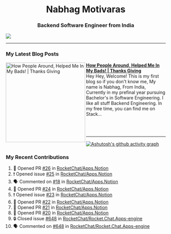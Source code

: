  
<h1 align="center">Nabhag Motivaras</h1>
<h3 align="center">Backend Software Engineer from India</h3>

<img src="Twitter header - 2.png"/>

 <hr>
 
### My Latest Blog Posts 
<!-- HASHNODE_BLOG:START -->
<p align="left">
<a href="https://nabhagmotivaras.hashnode.dev//experience-2022" title="How People Around, Helped Me In My Bads!  | Thanks Giving"><img src="https://cdn.hashnode.com/res/hashnode/image/stock/unsplash/d1956810eb099b7959df44d932fa9fe4.jpeg" alt="How People Around, Helped Me In My Bads!  | Thanks Giving" width="250px" align="left" /></a>
<a href="https://nabhagmotivaras.hashnode.dev//experience-2022" title="How People Around, Helped Me In My Bads!  | Thanks Giving"><strong>How People Around, Helped Me In My Bads!  | Thanks Giving</strong></a>
<br/> Hey Hey, Welcome! This is my first blog so if you don't know me, My name is Nabhag, From India, Currently in my prefinal year pursuing Bachelor's in Software Engineering. I like all stuff Backend Engineering. In my free time, you can find me on Stack... </p> <br/> <br/>
<!-- HASHNODE_BLOG:END -->
<p align=left> 
 <hr>
 
   [![Ashutosh's github activity graph](https://github-readme-activity-graph.cyclic.app/graph?username=Nabhag8848&bg_color=000000&color=ffffff&line=26a269&point=c01c28&area=true&hide_border=true)](https://github.com/ashutosh00710/github-readme-activity-graph)
 
 ### My Recent Contributions

<!--START_SECTION:activity-->
1. 💪 Opened PR [#26](https://github.com/RocketChat/Apps.Notion/pull/26) in [RocketChat/Apps.Notion](https://github.com/RocketChat/Apps.Notion)
2. ❗ Opened issue [#25](https://github.com/RocketChat/Apps.Notion/issues/25) in [RocketChat/Apps.Notion](https://github.com/RocketChat/Apps.Notion)
3. 🗣 Commented on [#18](https://github.com/RocketChat/Apps.Notion/pull/18#issuecomment-1666550797) in [RocketChat/Apps.Notion](https://github.com/RocketChat/Apps.Notion)
4. 💪 Opened PR [#24](https://github.com/RocketChat/Apps.Notion/pull/24) in [RocketChat/Apps.Notion](https://github.com/RocketChat/Apps.Notion)
5. ❗ Opened issue [#23](https://github.com/RocketChat/Apps.Notion/issues/23) in [RocketChat/Apps.Notion](https://github.com/RocketChat/Apps.Notion)
6. 💪 Opened PR [#22](https://github.com/RocketChat/Apps.Notion/pull/22) in [RocketChat/Apps.Notion](https://github.com/RocketChat/Apps.Notion)
7. 💪 Opened PR [#21](https://github.com/RocketChat/Apps.Notion/pull/21) in [RocketChat/Apps.Notion](https://github.com/RocketChat/Apps.Notion)
8. 💪 Opened PR [#20](https://github.com/RocketChat/Apps.Notion/pull/20) in [RocketChat/Apps.Notion](https://github.com/RocketChat/Apps.Notion)
9. 🔒 Closed issue [#648](https://github.com/RocketChat/Rocket.Chat.Apps-engine/issues/648) in [RocketChat/Rocket.Chat.Apps-engine](https://github.com/RocketChat/Rocket.Chat.Apps-engine)
10. 🗣 Commented on [#648](https://github.com/RocketChat/Rocket.Chat.Apps-engine/issues/648#issuecomment-1632178567) in [RocketChat/Rocket.Chat.Apps-engine](https://github.com/RocketChat/Rocket.Chat.Apps-engine)
<!--END_SECTION:activity-->
 
 </p>
 
  <br> <br>
  



